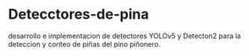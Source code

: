 # Detecctores-de-pina
desarrollo e implementacion de detectores YOLOv5 y Detecton2 para la deteccion y conteo de piñas del pino piñonero.
